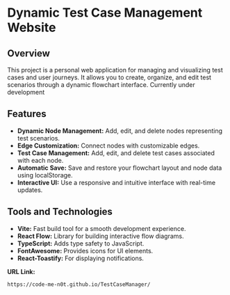 <h1>Dynamic Test Case Management Website</h1>

<h2>Overview</h2>
<p>This project is a personal web application for managing and visualizing test cases and user journeys. It allows you to create, organize, and edit test scenarios through a dynamic flowchart interface. Currently under development</p>

<h2>Features</h2>
<ul>
    <li><strong>Dynamic Node Management:</strong> Add, edit, and delete nodes representing test scenarios.</li>
    <li><strong>Edge Customization:</strong> Connect nodes with customizable edges.</li>
    <li><strong>Test Case Management:</strong> Add, edit, and delete test cases associated with each node.</li>
    <li><strong>Automatic Save:</strong> Save and restore your flowchart layout and node data using localStorage.</li>
    <li><strong>Interactive UI:</strong> Use a responsive and intuitive interface with real-time updates.</li>
</ul>

<h2>Tools and Technologies</h2>
<ul>
    <li><strong>Vite:</strong> Fast build tool for a smooth development experience.</li>
    <li><strong>React Flow:</strong> Library for building interactive flow diagrams.</li>
    <li><strong>TypeScript:</strong> Adds type safety to JavaScript.</li>
    <li><strong>FontAwesome:</strong> Provides icons for UI elements.</li>
    <li><strong>React-Toastify:</strong> For displaying notifications.</li>
</ul>

<b>URL Link:</b>
<pre><code id='code-block'>https://code-me-n0t.github.io/TestCaseManager/</code></pre>
